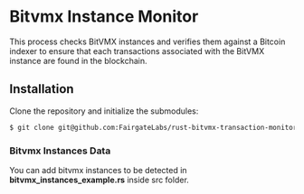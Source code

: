 # Bitvmx Instance Monitor

This process checks BitVMX instances and verifies them against a Bitcoin indexer to ensure that each transactions associated with the BitVMX instance are found in the blockchain.

## Installation
Clone the repository and initialize the submodules:
```bash
$ git clone git@github.com:FairgateLabs/rust-bitvmx-transaction-monitor
``` 

### Bitvmx Instances Data

You can add bitvmx instances to be detected in **bitvmx_instances_example.rs** inside src folder.


